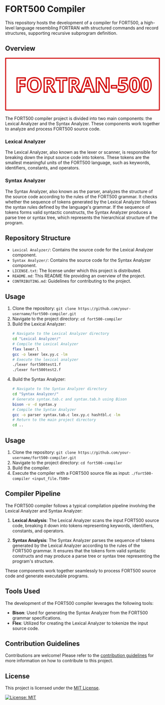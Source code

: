 # FORT500 Compiler

This repository hosts the development of a compiler for FORT500, a high-level language resembling FORTRAN with structured commands and record structures, supporting recursive subprogram definition.

## Overview
![Alt text](drawing.png)

The FORT500 compiler project is divided into two main components: the Lexical Analyzer and the Syntax Analyzer. These components work together to analyze and process FORT500 source code.

### Lexical Analyzer
The Lexical Analyzer, also known as the lexer or scanner, is responsible for breaking down the input source code into tokens. These tokens are the smallest meaningful units of the FORT500 language, such as keywords, identifiers, constants, and operators.

### Syntax Analyzer
The Syntax Analyzer, also known as the parser, analyzes the structure of the source code according to the rules of the FORT500 grammar. It checks whether the sequence of tokens generated by the Lexical Analyzer follows the syntax rules defined by the language's grammar. If the sequence of tokens forms valid syntactic constructs, the Syntax Analyzer produces a parse tree or syntax tree, which represents the hierarchical structure of the program.

## Repository Structure
- `Lexical Analyzer/`: Contains the source code for the Lexical Analyzer component.
- `Syntax Analyzer/`: Contains the source code for the Syntax Analyzer component.
- `LICENSE.txt`: The license under which this project is distributed.
- `README.md`: This README file providing an overview of the project.
- `CONTRIBUTING.md`: Guidelines for contributing to the project.

## Usage
1. Clone the repository: `git clone https://github.com/your-username/fort500-compiler.git`
2. Navigate to the project directory: `cd fort500-compiler`
3. Build the Lexical Analyzer:
   ```bash
   # Navigate to the Lexical Analyzer directory
   cd "Lexical Analyzer/"
   # Compile the Lexical Analyzer
   flex lexer.l
   gcc -o lexer lex.yy.c -lm
   # Execute the lexical analyzer
   ./lexer fort500test1.f
   ./lexer fort500test2.f
4. Build the Syntax Analyzer:
   ```bash
   # Navigate to the Syntax Analyzer directory
   cd "Syntax Analyzer/"
   # Generate syntax.tab.c and syntax.tab.h using Bison
   bison -v -d syntax.y
   # Compile the Syntax Analyzer
   gcc -o parser syntax.tab.c lex.yy.c hashtbl.c -lm
   # Return to the main project directory
   cd ..

## Usage
1. Clone the repository: `git clone https://github.com/your-username/fort500-compiler.git`
2. Navigate to the project directory: `cd fort500-compiler`
3. Build the compiler.
4. Execute the compiler with a FORT500 source file as input: `./fort500-compiler <input_file.f500>`

## Compiler Pipeline
The FORT500 compiler follows a typical compilation pipeline involving the Lexical Analyzer and Syntax Analyzer:

1. **Lexical Analysis**: The Lexical Analyzer scans the input FORT500 source code, breaking it down into tokens representing keywords, identifiers, constants, and operators.

2. **Syntax Analysis**: The Syntax Analyzer parses the sequence of tokens generated by the Lexical Analyzer according to the rules of the FORT500 grammar. It ensures that the tokens form valid syntactic constructs and may produce a parse tree or syntax tree representing the program's structure.

These components work together seamlessly to process FORT500 source code and generate executable programs.

## Tools Used
The development of the FORT500 compiler leverages the following tools:
- **Bison**: Used for generating the Syntax Analyzer from the FORT500 grammar specifications.
- **Flex**: Utilized for creating the Lexical Analyzer to tokenize the input source code.


## Contribution Guidelines
Contributions are welcome! Please refer to the [contribution guidelines](CONTRIBUTING.md) for more information on how to contribute to this project.

## License
This project is licensed under the [MIT License](LICENSE.txt). 

[![License: MIT](https://img.shields.io/badge/License-MIT-yellow.svg)](https://opensource.org/licenses/MIT)
